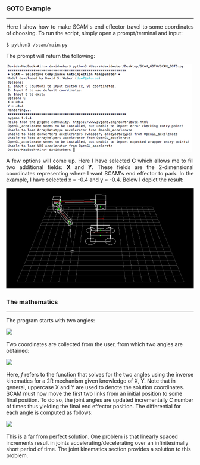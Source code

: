 ### GOTO Example  
---  
<p align="justify">
Here I show how to make SCAM's end effector travel to some  
coordinates of choosing. To run the script, simply open a  
prompt/terminal and input:  
</p>

```
$ python3 /scam/main.py  
``` 
The prompt will return the following:  

<img src="https://github.com/dsw7/SCAM/blob/master/docs/scam_goto/example_UI.png" width="500" align=middle>  

<p align="justify">
    A few options will come up. Here I have selected <b>C</b> which  
allows me to fill two additional fields: <b>X</b> and <b>Y</b>. These fields are the 2-dimensional coordinates representing where I want SCAM's end effector to park. In the example, I have selected x = -0.4 and y = -0.4. Below I depict the result:  
</p>

<img src="https://github.com/dsw7/SCAM/blob/master/docs/scam_goto/-0.4_-0.4.png">  

### The mathematics    
---  

The program starts with two angles:  

<img src="https://latex.codecogs.com/gif.latex?%5Cbegin%7Balign*%7D%20%5Ctheta_i_1%20%3D%200%5E%5Ccirc%5C%5C%20%5Ctheta_i_2%20%3D%200%5E%5Ccirc%20%5Cend%7Balign%7D">  
<!---
\begin{align*} 
\theta_i_1 = 0^\circ\\
\theta_i_2 = 0^\circ
\end{align}
--->  

<p align="justified">
Two coordinates are collected from the user, from which two angles  
are obtained:  
</p>

<img src="https://latex.codecogs.com/gif.latex?%5Ctheta_1%2C%20%5Ctheta_2%20%3D%20f%28x%2C%20y%29">  

<p align="justified">
    Here, <i>f</i> refers to the function that solves for the two angles using  
the inverse kinematics for a 2R mechanism given knowledge of X, Y. Note  
that in general, uppercase X and Y are used to denote the solution coordinates.  
SCAM must now move the first two links from an initial position to some  
final position. To do so, the joint angles are updated incrementally <i>C</i>  
number of times thus yielding the final end effector position. The differential for  
each angle is computed as follows:  
</p>

<!---
\begin{align*} 
\Delta\theta_1 = \frac{\theta_1 - \theta_i_1}{C}\\
\Delta\theta_2 = \frac{\theta_2 - \theta_i_2}{C}\\
\end{align}
--->  

<img src="https://latex.codecogs.com/gif.latex?%5Cbegin%7Balign*%7D%20%5CDelta%5Ctheta_1%20%3D%20%5Cfrac%7B%5Ctheta_1%20-%20%5Ctheta_i_1%7D%7BC%7D%5C%5C%20%5CDelta%5Ctheta_2%20%3D%20%5Cfrac%7B%5Ctheta_2%20-%20%5Ctheta_i_2%7D%7BC%7D%5C%5C%20%5Cend%7Balign%7D">

<p align="justified">
This is a far from perfect solution. One problem is that  
linearly spaced increments result in joints accelerating/decelerating  
over an infinitesimally short period of time. The joint kinematics  
section provides a solution to this problem.
</p>



